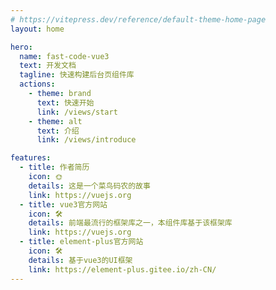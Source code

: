 ```yaml
---
# https://vitepress.dev/reference/default-theme-home-page
layout: home

hero:
  name: fast-code-vue3
  text: 开发文档
  tagline: 快速构建后台页组件库
  actions:
    - theme: brand
      text: 快速开始
      link: /views/start
    - theme: alt
      text: 介绍
      link: /views/introduce

features:
  - title: 作者简历
    icon: 🌞
    details: 这是一个菜鸟码农的故事
    link: https://vuejs.org
  - title: vue3官方网站
    icon: 🛠️
    details: 前端最流行的框架库之一，本组件库基于该框架库
    link: https://vuejs.org
  - title: element-plus官方网站
    icon: 🛠️
    details: 基于vue3的UI框架
    link: https://element-plus.gitee.io/zh-CN/
---
```


